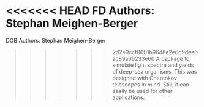 <<<<<<< HEAD
FD
Authors: Stephan Meighen-Berger
=======
DOB
Authors: Stephan Meighen-Berger
>>>>>>> 2d2e9ccf0601b96d8e2e6c9dee6ac89a66233e60
A package to simulate light spectra and yields of deep-sea organisms. This was designed with Cherenkov telescopes in mind. Still, it can easily be used for other applications.